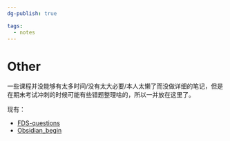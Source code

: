 ```yaml
---
dg-publish: true

tags:
  - notes
---
```


# Other

一些课程并没能够有太多时间/没有太大必要/本人太懒了而没做详细的笔记，但是在期末考试冲刺的时候可能有些错题整理啥的，所以一并放在这里了。

现有：

- [FDS-questions](FDS-questions.md)
- [Obsidian_begin](Obsidian_begin.md)
